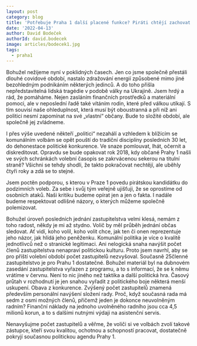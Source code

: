 ```yaml
---
layout: post
category: blog
title: 'Potřebuje Praha 1 další placené funkce? Piráti chtějí zachovat počet zastupitelů'
date: '2022-04-13'
author: David Bodeček
authorId: david.bodecek
image: articles/bodecek1.jpg
tags:
  - praha1
---
```


Bohužel nežijeme nyní v poklidných časech. Jen co jsme společně přestáli dlouhé covidové období, nastalo zdražování energií způsobené mimo jiné bezohledným podnikáním některých jedinců. A do toho přišla nepředstavitelná lidská tragédie v podobě války na Ukrajině. Jsem hrdý a rád, že pomáháme. Nejen zasláním finančních prostředků a materiální pomoci, ale v neposlední řadě také vítáním rodin, které před válkou utíkají. S tím souvisí naše ohleduplnost, která musí být oboustranná a při níž ani politici nesmí zapomínat na své „vlastní“ občany. Bude to složité období, ale společně jej zvládneme. 

I přes výše uvedené někteří „politici“ nezahálí a vzhledem k blížícím se komunálním volbám se opět pouští do tradiční disciplíny posledních 30 let, do dehonestace politické konkurence. Ve snaze pomlouvat, lhát, očernit a diskreditovat. Opravdu se bude opakovat rok 2018, kdy občané Prahy 1 našli ve svých schránkách volební časopis se zakrvácenou sekerou na titulní straně? Všichni se tehdy shodli, že takto pokračovat nechtějí, ale uběhly čtyři roky a zdá se to stejné.

Jsem poctěn podporou, s kterou v Praze 1 povedu pirátskou kandidátku do podzimních voleb. Za sebe i svůj tým veřejně ujišťuji, že se oprostíme od osobních ataků. Naši kritiku budeme opírat jen a jen o fakta. I nadále budeme respektovat odlišné názory, o kterých můžeme společně polemizovat.

Bohužel úroveň posledních jednání zastupitelstva velmi klesá, nemám z toho radost, někdy je mi až stydno. Volič by měl průběh jednání občas sledovat. Ať vidí, koho volil, koho volit chce, jak ten či onen reprezentuje jeho názor, jak hlídá jeho peněženku. Komunální politika je více o kvalitě jednotlivců než o stranické legitimaci. Ani nelogická snaha navýšit počet členů zastupitelstva nenapraví politickou kulturu. Proto jsem navrhl, aby se pro příští volební období počet zastupitelů nezvyšoval. Současně 25členné zastupitelstvo je pro Prahu 1 dostatečné. Bohužel materiál byl na dubnovém zasedání zastupitelstva vyřazen z programu, a to s informací, že se k němu vrátíme v červnu. Není to nic jiného než taktika a další politická hra.  Časový průtah v rozhodnutí je jen snahou vyřadit z politického boje některá menší uskupení. Obava z konkurence. Zvýšený počet zastupitelů znamená především personální navýšení složení rady. Proč, když současná rada má sedm z osmi možných členů, přičemž jeden je dokonce neuvolněným radním? Finanční náklady na jednoho uvolněného radního jsou cca 4,5 milionů korun, a to s dalšími nutnými výdaji na asistenční servis. 

Nenavyšujme počet zastupitelů a věřme, že voliči si ve volbách zvolí takové zástupce, kteří svou kvalitou, ochotnou a schopností pracovat, dostatečně pokryjí současnou politickou agendu Prahy 1.  
